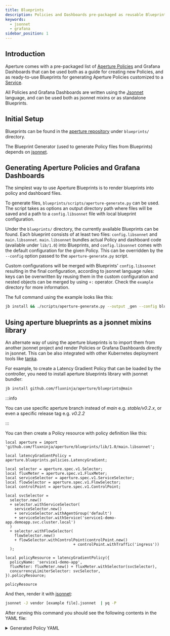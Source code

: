 ```yaml
---
title: Blueprints
description: Policies and Dashboards pre-packaged as reusable Blueprints
keywords:
  - jsonnet
  - grafana
sidebar_position: 1
---
```


## Introduction

Aperture comes with a pre-packaged list of [Aperture Policies][policies] and
Grafana Dashboards that can be used both as a guide for creating new Policies,
and as ready-to-use Blueprints for generating Aperture Policies customized to a
[Service][service].

All Policies and Grafana Dashboards are written using the
[Jsonnet][jsonnet-lang] language, and can be used both as jsonnet mixins or as
standalone Blueprints.

[jsonnet-lang]: https://jsonnet.org

## Initial Setup

Blueprints can be found in the [aperture repository][aperture-repo] under
`blueprints/` directory.

The Blueprint Generator (used to generate Policy files from Blueprints) depends
on [jsonnet][go-jsonnet].

[aperture-repo]: https://github.com/fluxninja/aperture/
[blueprints-readme]:
  https://github.com/fluxninja/aperture/blob/main/blueprints/README.md
[jb]: https://github.com/jsonnet-bundler/jsonnet-bundler
[go-jsonnet]: https://github.com/google/go-jsonnet

## Generating Aperture Policies and Grafana Dashboards

The simplest way to use Aperture Blueprints is to render blueprints into policy
and dashboard files.

To generate files, `blueprints/scripts/aperture-generate.py` can be used. The
script takes as options an output directory path where files will be saved and a
path to a `config.libsonnet` file with local blueprint configuration.

Under the `blueprints/` directory, the currently available Blueprints can be
found. Each blueprint consists of at least two files: `config.libsonnet` and
`main.libsonnet`. `main.libsonnet` bundles actual Policy and dashboard code
(available under `lib/1.0`) into Blueprints, and `config.libsonnet` comes with
the default configuration for the given Policy. This can be overridden by the
`--config` option passed to the `aperture-generate.py` script.

Custom configurations will be merged with Blueprints' `config.libsonnet`
resulting in the final configuration, according to jsonnet language rules: keys
can be overwritten by reusing them in the custom configuration and nested
objects can be merged by using `+:` operator. Check the `example` directory for
more information.

The full command using the example looks like this:

```sh
jb install && ./scripts/aperture-generate.py --output _gen --config blueprints/latency-gradient/example/example.jsonnet
```

## Using aperture blueprints as a jsonnet mixins library

An alternate way of using the aperture blueprints is to import them from another
jsonnet project and render Policies or Grafana Dashboards directly in jsonnet.
This can be also integrated with other Kubernetes deployment tools like
[tanka][tk].

For example, to create a Latency Gradient Policy that can be loaded by the
controller, you need to install aperture blueprints library with jsonnet
bundler:

```sh
jb install github.com/fluxninja/aperture/blueprints@main
```

:::info

You can use specific aperture branch instead of _main_ e.g. _stable/v0.2.x_, or
even a specific release tag e.g. _v0.2.2_

:::

You can then create a Policy resource with policy definition like this:

```jsonnet
local aperture = import 'github.com/fluxninja/aperture/blueprints/lib/1.0/main.libsonnet';

local latencyGradientPolicy = aperture.blueprints.policies.LatencyGradient;

local selector = aperture.spec.v1.Selector;
local fluxMeter = aperture.spec.v1.FluxMeter;
local serviceSelector = aperture.spec.v1.ServiceSelector;
local flowSelector = aperture.spec.v1.FlowSelector;
local controlPoint = aperture.spec.v1.ControlPoint;

local svcSelector =
  selector.new()
  + selector.withServiceSelector(
    serviceSelector.new()
    + serviceSelector.withAgentGroup('default')
    + serviceSelector.withService('service1-demo-app.demoapp.svc.cluster.local')
  )
  + selector.withFlowSelector(
    flowSelector.new()
    + flowSelector.withControlPoint(controlPoint.new()
                              + controlPoint.withTraffic('ingress'))
  );

local policyResource = latencyGradientPolicy({
  policyName: 'service1-demo-app',
  fluxMeter: fluxMeter.new() + fluxMeter.withSelector(svcSelector),
  concurrencyLimiterSelector: svcSelector,
}).policyResource;

policyResource
```

And then, render it with [jsonnet][jsonnet]:

```sh
jsonnet -J vendor [example file].jsonnet  | yq -P
```

After running this command you should see the following contents in the YAML
file:

<details>
<summary>Generated Policy YAML</summary>

```yaml
{@include: ./assets/gen/blueprints/jsonnet/blueprints_0.yaml}
```

</details>

[jsonnet]: https://github.com/google/go-jsonnet
[tk]: https://grafana.com/oss/tanka/
[policies]: /concepts/policy/policy.md
[service]: /concepts/service.md
